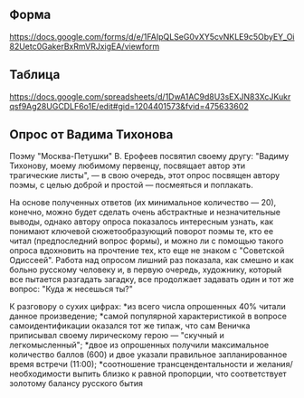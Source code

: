 ## Форма
https://docs.google.com/forms/d/e/1FAIpQLSeG0vXY5cvNKLE9c5ObyEY_Oi82Uetc0GakerBxRmVRJxigEA/viewform

## Таблица
https://docs.google.com/spreadsheets/d/1DwA1AC9d8U3sEXJN83XcJKukrqsf9Ag28UGCDLF6o1E/edit#gid=1204401573&fvid=475633602

## Опрос от Вадима Тихонова

Поэму "Москва-Петушки" В. Ерофеев посвятил своему другу: "Вадиму Тихонову, моему любимому первенцу, посвящает автор эти трагические листы", — в свою очередь, этот опрос посвящен автору поэмы, с целью доброй и простой — посмеяться и поплакать. 

На основе полученных ответов (их минимальное количество — 20), конечно, можно будет сделать очень абстрактные и незначительные выводы, однако автору опроса показалось интересным узнать, как понимают ключевой сюжетообразующий поворот поэмы те, кто ее читал (предпоследний вопрос формы), и можно ли с помощью такого опроса вдохновить на прочтение тех, кто еще не знаком с "Советской Одиссеей".
Работа над опросом лишний раз показала, как смешно и как больно русскому человеку и, в первую очередь, художнику, который все пытается разгадать загадку, все продолжает задавать один и тот же вопрос: "Куда ж несешься ты?"

К разговору о сухих цифрах: 
*из всего числа опрошенных 40% читали данное произведение; 
*самой популярной характеристикой в вопросе самоидентификации оказался тот же типаж, что сам Веничка приписывал своему лирическому герою — "скучный и легкомысленный"; 
*двое из опрошенных получили максимальное количество баллов (600) и двое указали правильное запланированное время встречи (11:00);
*соотношение трансцендентальности и желания/необходимости выпить близко к равной пропорции, что соответствует золотому балансу русского бытия

